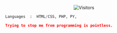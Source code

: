 <p align="center"><img src="https://gpvc.arturio.dev/must-be-unique" alt="Visitors"></a>

```python
Languages  :  HTML/CSS, PHP, PY,

```

```json
Trying to stop me from programming is pointless.
```
